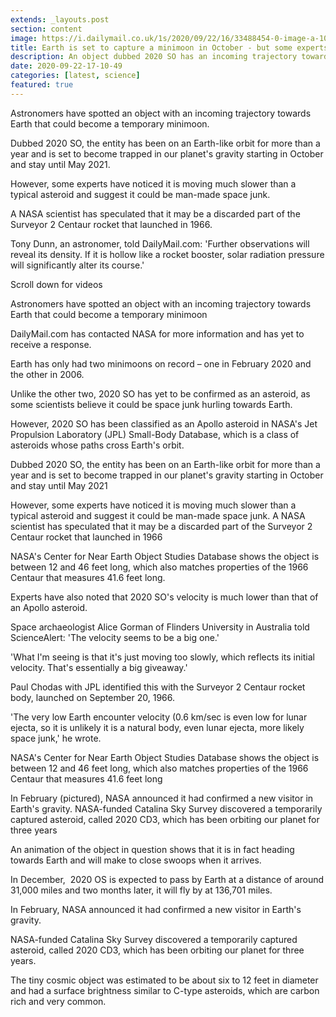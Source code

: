 ```yaml
---
extends: _layouts.post
section: content
image: https://i.dailymail.co.uk/1s/2020/09/22/16/33488454-0-image-a-10_1600790330295.jpg 
title: Earth is set to capture a minimoon in October - but some experts it could be space junk 
description: An object dubbed 2020 SO has an incoming trajectory towards Earth that could be trapped in our planets gravity and become a new minimoon, but some experts speculate it may be space junk. 
date: 2020-09-22-17-10-49 
categories: [latest, science] 
featured: true 
--- 
```

Astronomers have spotted an object with an incoming trajectory towards Earth that could become a temporary minimoon.

Dubbed 2020 SO, the entity has been on an Earth-like orbit for more than a year and is set to become trapped in our planet's gravity starting in October and stay until May 2021. 

However, some experts have noticed it is moving much slower than a typical asteroid and suggest it could be man-made space junk.

A NASA scientist has speculated that it may be a discarded part of the Surveyor 2 Centaur rocket that launched in 1966.

Tony Dunn, an astronomer, told DailyMail.com: 'Further observations will reveal its density. If it is hollow like a rocket booster, solar radiation pressure will significantly alter its course.' 

Scroll down for videos 

Astronomers have spotted an object with an incoming trajectory towards Earth that could become a temporary minimoon

DailyMail.com has contacted NASA for more information and has yet to receive a response.  

Earth has only had two minimoons on record – one in February 2020 and the other in 2006.

Unlike the other two, 2020 SO has yet to be confirmed as an asteroid, as some scientists believe it could be space junk hurling towards Earth.  

However, 2020 SO has been classified as an Apollo asteroid in NASA's Jet Propulsion Laboratory (JPL) Small-Body Database, which is a class of asteroids whose paths cross Earth's orbit.

Dubbed 2020 SO, the entity has been on an Earth-like orbit for more than a year and is set to become trapped in our planet's gravity starting in October and stay until May 2021

However, some experts have noticed it is moving much slower than a typical asteroid and suggest it could be man-made space junk. A NASA scientist has speculated that it may be a discarded part of the Surveyor 2 Centaur rocket that launched in 1966

NASA's Center for Near Earth Object Studies Database shows the object is between 12 and 46 feet long, which also matches properties of the 1966 Centaur that measures 41.6 feet long.

Experts have also noted that 2020 SO's velocity is much lower than that of an Apollo asteroid.

Space archaeologist Alice Gorman of Flinders University in Australia told ScienceAlert: 'The velocity seems to be a big one.'

'What I'm seeing is that it's just moving too slowly, which reflects its initial velocity. That's essentially a big giveaway.'

Paul Chodas with JPL identified this with the Surveyor 2 Centaur rocket body, launched on September 20, 1966.

'The very low Earth encounter velocity (0.6 km/sec is even low for lunar ejecta, so it is unlikely it is a natural body, even lunar ejecta, more likely space junk,' he wrote. 

NASA's Center for Near Earth Object Studies Database shows the object is between 12 and 46 feet long, which also matches properties of the 1966 Centaur that measures 41.6 feet long

In February (pictured), NASA announced it had confirmed a new visitor in Earth's gravity. NASA-funded Catalina Sky Survey discovered a temporarily captured asteroid, called 2020 CD3, which has been orbiting our planet for three years 

An animation of the object in question shows that it is in fact heading towards Earth and will make to close swoops when it arrives. 

In December,  2020 OS is expected to pass by Earth at a distance of around 31,000 miles and two months later, it will fly by at 136,701 miles. 

In February, NASA announced it had confirmed a new visitor in Earth's gravity.

NASA-funded Catalina Sky Survey discovered a temporarily captured asteroid, called 2020 CD3, which has been orbiting our planet for three years.

The tiny cosmic object was estimated to be about six to 12 feet in diameter and had a surface brightness similar to C-type asteroids, which are carbon rich and very common.

